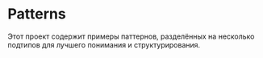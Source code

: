 # Patterns
Этот проект содержит примеры паттернов, разделённых на несколько подтипов для лучшего понимания и структурирования.
